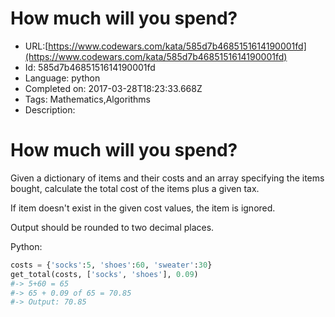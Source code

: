 # How much will you spend?

 - URL:[https://www.codewars.com/kata/585d7b4685151614190001fd](https://www.codewars.com/kata/585d7b4685151614190001fd)
 - Id: 585d7b4685151614190001fd
 - Language: python
 - Completed on: 2017-03-28T18:23:33.668Z
 - Tags: Mathematics,Algorithms
 - Description:
<h1>How much will you spend?</h1>

Given a dictionary of items and their costs and an array specifying the items bought, calculate the total cost of the items plus a given tax.

If item doesn't exist in the given cost values, the item is ignored.

Output should be rounded to two decimal places.

Python:
```python
costs = {'socks':5, 'shoes':60, 'sweater':30}
get_total(costs, ['socks', 'shoes'], 0.09)
#-> 5+60 = 65
#-> 65 + 0.09 of 65 = 70.85
#-> Output: 70.85
```
